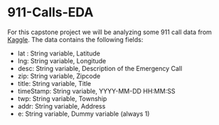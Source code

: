 # 911-Calls-EDA

For this capstone project we will be analyzing some 911 call data from [Kaggle]('https://www.kaggle.com/mchirico/montcoalert'). 
The data contains the following fields:

- lat : String variable, Latitude
- lng: String variable, Longitude
- desc: String variable, Description of the Emergency Call
- zip: String variable, Zipcode
- title: String variable, Title
- timeStamp: String variable, YYYY-MM-DD HH:MM:SS
- twp: String variable, Township
- addr: String variable, Address
- e: String variable, Dummy variable (always 1)
